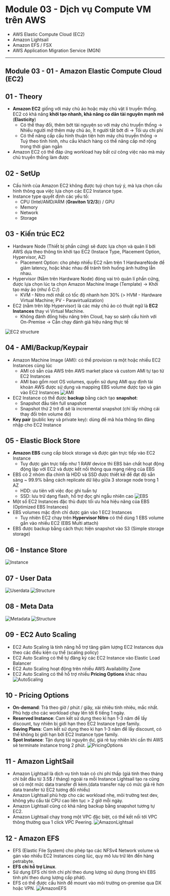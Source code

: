 # Module 03 - Dịch vụ Compute VM trên AWS
- AWS Elastic Compute Cloud (EC2)
- Amazon Lightsail
- Amazon EFS / FSX
- AWS Application Migration Service (MGN)
---
## Module 03 - 01 - Amazon Elastic Compute Cloud (EC2)
## 01 - **Theory**
  - **Amazon EC2** giống với máy chủ ảo hoặc máy chủ vật lí truyền thống. EC2 có khả năng **khởi tạo nhanh, khả năng co dãn tài nguyên mạnh mẽ** (**Elasticity**)
    - Có thể thay đổi, thêm bớt tài nguyên so với máy chủ truyền thống -> Nhiều người mở thêm máy chủ ảo, Ít người tắt bớt đi -> Tối ưu chi phí
    - Có thể nâng cấp cấu hình thuận tiện hơn máy chủ truyền thống -> Tuỳ theo tình hình, nhu cầu khách hàng có thể nâng cấp mở rộng trong thời gian ngắn
  - Amazon EC2 có thể đáp ứng workload hay bất cứ công việc nào mà máy chủ truyền thống làm được
## 02 - **SetUp**
  - Cấu hình của Amazon EC2 không được tuỳ chọn tuỳ ý, mà lựa chọn cấu hình thông qua việc lựa chọn các EC2 Instance type.
  - Instance type quyết định các yếu tố:
    - CPU (Intel/AMD/ARM (**Graviton 1/2/3**)) / GPU
    - Memory
    - Network
    - Storage
## 03 - **Kiến trúc EC2**
  - Hardware Node (Thiết bị phần cứng) sẽ được lựa chọn và quản lí bởi AWS dựa theo thông tin khởi tạo EC2 (Instace Type, Placement Option, Hypervisor, AZ)
    - Placement Option: cho phép nhiều EC2 nằm trên 1 HardwareNode để giảm latency, hoặc khác nhau để tránh tình huống ảnh hưởng lẫn nhau.  
  - Hypervisor (Nằm trên Hardware Node) đóng vai trò quản lí phần cứng, được lựa chọn lúc ta chọn Amazon Machine Image (Template) -> Khởi tạo máy ảo (như ổ C:/)
    - KVM - Nitro mới nhất có tốc độ nhanh hơn 30% (> HVM - Hardware Virtual Machine; PV - Paravirtualization)
  - EC2 (nằm trên lớp Hypervisor) là các máy chủ ảo có thuật ngữ là **EC2 Instances** thay vì Virtual Machine.
    - Không đánh đồng hiệu năng trên Cloud, hay so sánh cấu hình với On-Premise -> Cần chạy đánh giá hiệu năng thực tế 

![EC2 structure](images/image1.png)

## 04 - **AMI/Backup/Keypair**
  - Amazon Machine Image (AMI): có thể provision ra một hoặc nhiều EC2 Instances cùng lúc
    - AMI có sẵn của AWS trên AWS market place và custom AMI tự tạo từ EC2 Instances
    - AMI bao gồm root OS volumes, quyền sử dụng AMI quy định tài khoàn AWS được sử dụng và mapping EBS volume được tạo và gán vào EC2 Instances
![AMI](images/image2.png) 
  - EC2 Instance có thể được **backup** bằng cách tạo **snapshot**:
    - Snapshot đầu tiên full snapshot
    - Snapshot thứ 2 trở đi sẽ là incremental snapshot (chỉ lấy những cái thay đổi trên volume đó)
  - **Key pair** (public key và private key): dùng để mã hóa thông tin đăng nhập cho EC2 Instance

## 05 - **Elastic Block Store**
  - **Amazon EBS** cung cấp block storage và được gán trực tiếp vào EC2 Instance
    - Tuy được gán trực tiếp như 1 RAW device thì EBS bản chất hoạt động động lập với EC2 và được kết nối thông qua mạng riêng của EBS
  - EBS có 2 nhóm đĩa chính là HDD và SSD được thiết kế để đạt độ sẵn sàng ~ 99.9% bằng cách replicate dữ liệu giữa 3 storage node trong 1 AZ
    - HDD: ưu tiên với việc đọc ghi tuần tự
    - SSD: lưu trữ dạng flash, hỗ trợ đọc ghi ngẫu nhiên cao
![EBS](images/image3.png)
  - Một số EC2 Instances đặc thù được tối ưu hóa hiệu năng của EBS (Optimized EBS Instances)
  - EBS volumes mặc định chỉ được gán vào 1 EC2 Instances
    - Tuy nhiên EC2 chạy trên **Hypervisor Nitro** có thể dùng 1 EBS volume gắn vào nhiều EC2 (EBS Multi attach)
  - EBS được backup bằng cách thực hiện snapshot vào S3 (Simple storage storage)

## 06 - **Instance Store**
![Instance](images/image4.png)

## 07 - **User Data**
![Userdata](images/image5.png)
![Structure](images/image6.png)

## 08 - **Meta Data**
![Metadata](images/image7.png)
![Structure](images/image8.png)

## 09 - **EC2 Auto Scaling**
  - EC2 Auto Scaling là tính năng hỗ trợ tăng giảm lượng EC2 Instances dựa theo các điều kiện cụ thể (scaling policy)
  - EC2 Auto Scaling có thể tự đăng ký các EC2 Instance vào Elastic Load Balancer
  - EC2 Auto Scaling hoạt động trên nhiều AWS Availability Zone
  - EC2 Auto Scaling có thể hỗ trợ nhiều **Pricing Options** khác nhau
![AutoScaling](images/image9.png) 

 ## 10 - **Pricing Options**
  - **On-demand**: Trả theo giờ / phút / giây, xài nhiêu tính nhiêu, mắc nhất. Phù hợp cho các workload chạy lên tới 6 tiếng 1 ngày.
  - **Reserved Instance**: Cam kết sử dụng theo kì hạn 1-3 năm để lấy discount, tuy nhiên bị giới hạn theo EC2 Instance type family.
  - **Saving Plans**: Cam kết sử dụng theo kì hạn 1-3 năm để lấy discount, có thể không bị giới hạn bởi EC2 Instance type family.
  - **Spot Instance**: Tận dụng tài nguyên dư, giá rẻ tuy nhiên khi cần thì AWS sẽ terminate instance trong 2 phút.
![PricingOptions](images/image10.png)

## 11 - **Amazon LightSail**
  - Amazon Lightsail là dịch vụ tính toán có chi phí thấp (giá tính theo tháng chỉ bắt đầu từ 3.5$ / tháng) ngoài ra mỗi Instance Lightsail tạo ra cũng sẽ có một mức data transfer đi kèm.(data transfer này có mức giá rẻ hơn data transfer từ EC2 tương đối nhiều)
  - Amazon Lightsail phù hợp cho các workload nhẹ, môi trường test dev, không yêu cầu tải CPU cao liên tục > 2 giờ mỗi ngày.
  - Amazon Lightsail cũng có khả năng backup bằng snapshot tương tự EC2.
  - Amazon Lightsail chạy trong một VPC đặc biệt, có thể kết nối tới VPC thông thường qua 1 click VPC Peering.
![AmazonLightsail](images/image11.png)

## 12 - **Amazon EFS**
  - EFS (Elastic File System) cho phép tạo các NFSv4 Network volume và gán vào nhiều EC2 Instances cùng lúc, quy mô lưu trữ lên đến hàng petrabyte.
  - **EFS chỉ hỗ trợ Linux**.
  - Sử dụng EFS chỉ tính chi phí theo dung lượng sử dụng (trong khi EBS tính phí theo dung lượng cấp phát).
  - EFS có thể được cấu hình để mount vào môi trường on-premise qua DX hoặc VPN.
![AmazonEFS](images/image12.png)


